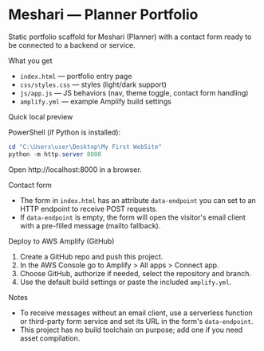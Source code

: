 # Meshari — Planner Portfolio

Static portfolio scaffold for Meshari (Planner) with a contact form ready to be connected to a backend or service.

What you get
- `index.html` — portfolio entry page
- `css/styles.css` — styles (light/dark support)
- `js/app.js` — JS behaviors (nav, theme toggle, contact form handling)
- `amplify.yml` — example Amplify build settings

Quick local preview

PowerShell (if Python is installed):

```powershell
cd "C:\Users\user\Desktop\My First WebSite"
python -m http.server 8000
```

Open http://localhost:8000 in a browser.

Contact form
- The form in `index.html` has an attribute `data-endpoint` you can set to an HTTP endpoint to receive POST requests.
- If `data-endpoint` is empty, the form will open the visitor's email client with a pre-filled message (mailto fallback).

Deploy to AWS Amplify (GitHub)
1. Create a GitHub repo and push this project.
2. In the AWS Console go to Amplify > All apps > Connect app.
3. Choose GitHub, authorize if needed, select the repository and branch.
4. Use the default build settings or paste the included `amplify.yml`.

Notes
- To receive messages without an email client, use a serverless function or third-party form service and set its URL in the form's `data-endpoint`.
- This project has no build toolchain on purpose; add one if you need asset compilation.
